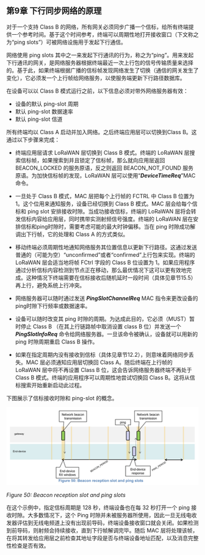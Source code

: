 

## **第9章 下行同步网络的原理**

对于一个支持 Class B 的网络，所有网关必须同步广播一个信标，给所有终端提供一个参考时间。基于这个时间参考，终端可以周期性地打开接收窗口（下文称之为“ping slots”）可被网络设施用于发起下行通信。

网络使用 ping slots 其中之一来发起下行通讯的行为，称之为“ping”。用来发起下行通讯的网关，是网络服务器根据终端最近一次上行包的信号传输质量来选择的。基于此，如果终端根据广播的信标帧发现网络发生了切换（通信的网关发生了变化），它必须发一个上行帧给网络服务，以使服务端更新下行路径数据库。

在设备可以以 Class B 模式运行之前，以下信息必须对带外网络服务器有效：

- 设备的默认 ping-slot 周期
- 默认 ping-slot 数据速率
- 默认 ping-slot 信道

所有终端均以 Class A 启动并加入网络。之后终端应用层可以切换到Class B。这通过以下步骤来完成：

- 终端应用层请求 LoRaWAN 层切换到 Class B 模式。终端的 LoRaWAN 层搜索信标帧，如果搜索到并且锁定了信标帧，那么就向应用层返回 BEACON_LOCKED 的服务原语，反之则返回 BEACON_NOT_FOUND 服务原语。为加快信标帧的发现，LoRaWAN 层可以使用“***DeviceTimeReq***”MAC命令。

- 一旦处于 Class B 模式，MAC 层把每个上行帧的 FCTRL 中 Class B 位置为1。这个位用来通知服务，设备已经切换到 Class B 模式。MAC 层会给每个信标和 ping slot 安排接收时隙。当成功接收信标，终端的 LoRaWAN 层将会转发信标内容给应用层，同时携带实测射频信号强度。终端的 LoRaWAN 层在安排信标和ping时隙时，需要考虑可能的最大时钟偏移。当在 ping 时隙成功解调出下行帧，它的处理和 Class A 的方式类似。
 
- 移动终端必须周期性地通知网络服务其位置信息以更新下行路径。这通过发送普通的（可能为空）“unconfirmed”或者“confirmed”上行包来实现。终端的 LoRaWAN 层会适当地将帧 FCtrl 字段的 Class B 位设置为 1。如果应用程序通过分析信标内容检测到节点正在移动，那么最优情况下这可以更有效地完成。这种情况下终端需要在信标接收后随机延时一段时间（具体见章节15.5）再上行，避免系统上行冲突。

- 网络服务器可以随时通过发送 ***PingSlotChannelReq*** MAC 指令来更改设备的 ping时隙下行频率或数据速率。

- 设备可以随时改变其 ping 时隙的周期。为达成此目的，它必须（MUST）暂时停止 Class B （在其上行链路帧中取消设置 class B 位）并发送一个 ***PingSlotInfoReq*** 命令给网络服务器。一旦该命令被确认，设备就可以用新的 ping 时隙周期重启 Class B 操作。

- 如果在指定周期内没有接收到信标（具体见章节12.2），则意味着网络同步丢失。MAC 层必须通知应用层切换回 Class A。随后终端在上行帧的 LoRaWAN 层中将不再设置 Class B 位，这会告诉网络服务器终端不再处于 Class B 模式。终端的应用程序可以周期性地尝试切换回 Class B。这将从信标搜索开始重新启动此过程。

下图展示了信标接收时隙和 ping-slot 的概念。

![](/media/15672401069192.jpg)

*Figure 50: Beacon reception slot and ping slots*

在这个示例中，指定信标周期是 128 秒，终端设备也在每 32 秒打开一个 ping 接收时隙。大多数情况下，这个 Ping 时隙并未被服务器所使用，因此一旦无线电收发器评估到无线电频道上没有出现前导码，终端设备接收窗口就会关闭。如果检测到前导码，则射频会持续接收，直到下行帧解调完毕。随后 MAC 层将处理该帧，在将其转发给应用层之前检查其地址字段是否与终端设备地址匹配，以及消息完整性检查是否有效。

